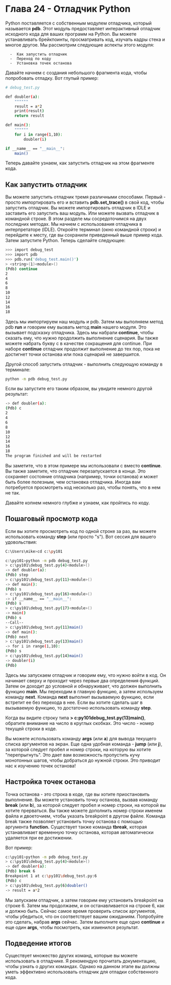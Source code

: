# Глава 24 - Отладчик Python

Python поставляется с собственным модулем отладчика, который называется **pdb**. Этот модуль предоставляет интерактивный отладчик исходного кода для ваших программ на Python. Вы можете устанавливать брейкпоинты, просматривать код, изучать кадры стека и многое другое. Мы рассмотрим следующие аспекты этого модуля:

      -  Как запустить отладчик
      -  Переход по коду
      -  Установка точек останова

Давайте начнем с создания небольшого фрагмента кода, чтобы попробовать отладку. Вот глупый пример:

```sh
# debug_test.py

def doubler(a):
    """"""
    result = a*2
    print(result)
    return result

def main():
    """"""
    for i in range(1,10):
        doubler(i)

if __name__ == "__main__":
    main()
```

Теперь давайте узнаем, как запустить отладчик на этом фрагменте кода.

## Как запустить отладчик

Вы можете запустить отладчик тремя различными способами. Первый - просто импортировать его и вставить **pdb.set_trace()** в свой код, чтобы запустить отладчик. Вы можете импортировать отладчик в IDLE и заставить его запустить ваш модуль. Или можете вызвать отладчик в командной строке. В этом разделе мы сосредоточимся на двух последних методах. Мы начнем с использования отладчика в интерпретаторе (IDLE). Откройте терминал (окно командной строки) и перейдите к месту, где вы сохранили приведенный выше пример кода. Затем запустите Python. Теперь сделайте следующее:


```sh
>>> import debug_test
>>> import pdb
>>> pdb.run('debug_test.main()')
> <string>(1)<module>()
(Pdb) continue
2
4
6
8
10
12
14
16
18
```

Здесь мы импортируем наш модуль и pdb. Затем мы выполняем метод pdb **run** и говорим ему вызвать метод **main** нашего модуля. Это вызывает подсказку отладчика. Здесь мы набрали **continue**, чтобы сказать ему, что нужно продолжить выполнение сценария. Вы также можете набрать букву c в качестве сокращения для continue. При наборе **continue** отладчик продолжит выполнение до тех пор, пока не достигнет точки останова или пока сценарий не завершится.

Другой способ запустить отладчик - выполнить следующую команду в терминале:

```sh
python -m pdb debug_test.py
```

Если вы запустите его таким образом, вы увидите немного другой результат:

```sh
-> def doubler(a):
(Pdb) c
2
4
6
8
10
12
14
16
18
The program finished and will be restarted
```

Вы заметите, что в этом примере мы использовали c вместо **continue**. Вы также заметите, что отладчик перезапускается в конце. Это сохраняет состояние отладчика (например, точки останова) и может быть более полезным, чем остановка отладчика. Иногда вам потребуется просмотреть код несколько раз, чтобы понять, что в нем не так.

Давайте копнем немного глубже и узнаем, как пройтись по коду.

## Пошаговый просмотр кода

Если вы хотите просмотреть код по одной строке за раз, вы можете использовать команду **step** (или просто "s"). Вот сессия для вашего удовольствия:

```sh
C:\Users\mike>cd c:\py101

c:\py101>python -m pdb debug_test.py
> c:\py101\debug_test.py(4)<module>()
-> def doubler(a):
(Pdb) step
> c:\py101\debug_test.py(11)<module>()
-> def main():
(Pdb) s
> c:\py101\debug_test.py(16)<module>()
-> if __name__ == "__main__":
(Pdb) s
> c:\py101\debug_test.py(17)<module>()
-> main()
(Pdb) s
--Call--
> c:\py101\debug_test.py(11)main()
-> def main():
(Pdb) next
> c:\py101\debug_test.py(13)main()
-> for i in range(1,10):
(Pdb) s
> c:\py101\debug_test.py(14)main()
-> doubler(i)
(Pdb)
```

Здесь мы запускаем отладчик и говорим ему, что нужно войти в код. Он начинает сверху и проходит через первые два определения функций. Затем он доходит до условной и обнаруживает, что должен выполнить функцию **main**. Мы переходим в главную функцию, а затем используем команду **next**. Команда **next** выполнит вызываемую функцию, если встретит ее без перехода в нее. Если вы хотите сделать шаг в вызываемую функцию, то достаточно использовать команду **step**.

Когда вы видите строку типа **> c:py101debug_test.py(13)main()**, обратите внимание на число в круглых скобках. Это число - номер текущей строки в коде.

Вы можете использовать команду **args** (или **a**) для вывода текущего списка аргументов на экран. Еще одна удобная команда - **jump** (или **j**), за которой следует пробел и номер строки, на которую вы хотите "перепрыгнуть". Это дает вам возможность пропустить кучу монотонных шагов, чтобы добраться до нужной строки. Это приводит нас к изучению точек останова!

## Настройка точек останова

Точка останова - это строка в коде, где вы хотите приостановить выполнение. Вы можете установить точку останова, вызвав команду **break** (или **b**), за которой следует пробел и номер строки, на которой вы хотите прерваться. Вы также можете дополнить номер строки именем файла и двоеточием, чтобы указать breakpoint в другом файле. Команда break также позволяет установить точку останова с помощью аргумента **function.** Существует также команда **tbreak**, которая устанавливает временную точку останова, которая автоматически удаляется при ее достижении.

Вот пример:

```sh
c:\py101>python -m pdb debug_test.py
> c:\py101\debug_test.py(4)<module>()
-> def doubler(a):
(Pdb) break 6
Breakpoint 1 at c:\py101\debug_test.py:6
(Pdb) c
> c:\py101\debug_test.py(6)doubler()
-> result = a*2
```

Мы запускаем отладчик, а затем говорим ему установить breakpoint на строке 6. Затем мы продолжаем, и он останавливается на строке 6, как и должно быть. Сейчас самое время проверить список аргументов, чтобы убедиться, что он соответствует вашим ожиданиям. Попробуйте это сделать, набрав **args** сейчас. Затем выполните еще одно **continue** и еще один **args**, чтобы посмотреть, как изменился результат.

## Подведение итогов

Существует множество других команд, которые вы можете использовать в отладчике. Я рекомендую прочитать документацию, чтобы узнать о других командах. Однако на данном этапе вы должны уметь эффективно использовать отладчик для отладки собственного кода.
